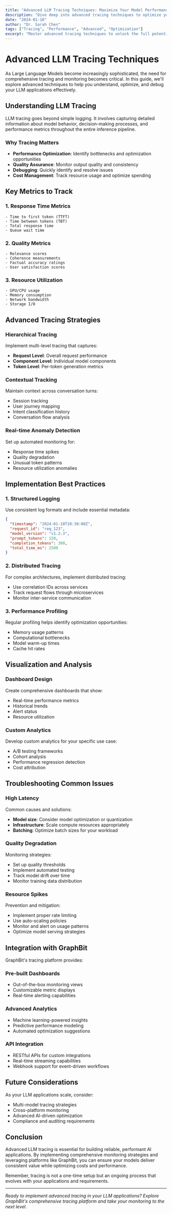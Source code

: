 ```yaml
---
title: "Advanced LLM Tracing Techniques: Maximize Your Model Performance"
description: "Dive deep into advanced tracing techniques to optimize your LLM performance, debug issues, and gain valuable insights into model behavior."
date: "2024-01-10"
author: "Dr. Sarah Chen"
tags: ["Tracing", "Performance", "Advanced", "Optimization"]
excerpt: "Master advanced tracing techniques to unlock the full potential of your LLM applications with comprehensive monitoring and analysis strategies."
---
```


# Advanced LLM Tracing Techniques

As Large Language Models become increasingly sophisticated, the need for comprehensive tracing and monitoring becomes critical. In this guide, we'll explore advanced techniques to help you understand, optimize, and debug your LLM applications effectively.

## Understanding LLM Tracing

LLM tracing goes beyond simple logging. It involves capturing detailed information about model behavior, decision-making processes, and performance metrics throughout the entire inference pipeline.

### Why Tracing Matters

- **Performance Optimization**: Identify bottlenecks and optimization opportunities
- **Quality Assurance**: Monitor output quality and consistency
- **Debugging**: Quickly identify and resolve issues
- **Cost Management**: Track resource usage and optimize spending

## Key Metrics to Track

### 1. Response Time Metrics
```
- Time to first token (TTFT)
- Time between tokens (TBT)
- Total response time
- Queue wait time
```

### 2. Quality Metrics
```
- Relevance scores
- Coherence measurements
- Factual accuracy ratings
- User satisfaction scores
```

### 3. Resource Utilization
```
- GPU/CPU usage
- Memory consumption
- Network bandwidth
- Storage I/O
```

## Advanced Tracing Strategies

### Hierarchical Tracing
Implement multi-level tracing that captures:
- **Request Level**: Overall request performance
- **Component Level**: Individual model components
- **Token Level**: Per-token generation metrics

### Contextual Tracking
Maintain context across conversation turns:
- Session tracking
- User journey mapping
- Intent classification history
- Conversation flow analysis

### Real-time Anomaly Detection
Set up automated monitoring for:
- Response time spikes
- Quality degradation
- Unusual token patterns
- Resource utilization anomalies

## Implementation Best Practices

### 1. Structured Logging
Use consistent log formats and include essential metadata:
```json
{
  "timestamp": "2024-01-10T10:30:00Z",
  "request_id": "req_123",
  "model_version": "v1.2.3",
  "prompt_tokens": 150,
  "completion_tokens": 300,
  "total_time_ms": 2500
}
```

### 2. Distributed Tracing
For complex architectures, implement distributed tracing:
- Use correlation IDs across services
- Track request flows through microservices
- Monitor inter-service communication

### 3. Performance Profiling
Regular profiling helps identify optimization opportunities:
- Memory usage patterns
- Computational bottlenecks
- Model warm-up times
- Cache hit rates

## Visualization and Analysis

### Dashboard Design
Create comprehensive dashboards that show:
- Real-time performance metrics
- Historical trends
- Alert status
- Resource utilization

### Custom Analytics
Develop custom analytics for your specific use case:
- A/B testing frameworks
- Cohort analysis
- Performance regression detection
- Cost attribution

## Troubleshooting Common Issues

### High Latency
Common causes and solutions:
- **Model size**: Consider model optimization or quantization
- **Infrastructure**: Scale compute resources appropriately
- **Batching**: Optimize batch sizes for your workload

### Quality Degradation
Monitoring strategies:
- Set up quality thresholds
- Implement automated testing
- Track model drift over time
- Monitor training data distribution

### Resource Spikes
Prevention and mitigation:
- Implement proper rate limiting
- Use auto-scaling policies
- Monitor and alert on usage patterns
- Optimize model serving strategies

## Integration with GraphBit

GraphBit's tracing platform provides:

### Pre-built Dashboards
- Out-of-the-box monitoring views
- Customizable metric displays
- Real-time alerting capabilities

### Advanced Analytics
- Machine learning-powered insights
- Predictive performance modeling
- Automated optimization suggestions

### API Integration
- RESTful APIs for custom integrations
- Real-time streaming capabilities
- Webhook support for event-driven workflows

## Future Considerations

As your LLM applications scale, consider:
- Multi-model tracing strategies
- Cross-platform monitoring
- Advanced AI-driven optimization
- Compliance and auditing requirements

## Conclusion

Advanced LLM tracing is essential for building reliable, performant AI applications. By implementing comprehensive monitoring strategies and leveraging platforms like GraphBit, you can ensure your models deliver consistent value while optimizing costs and performance.

Remember, tracing is not a one-time setup but an ongoing process that evolves with your applications and requirements.

---

*Ready to implement advanced tracing in your LLM applications? Explore GraphBit's comprehensive tracing platform and take your monitoring to the next level.* 